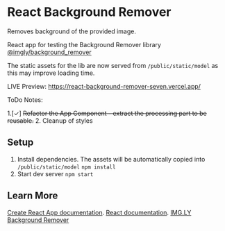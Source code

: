 # React Background Remover

Removes background of the provided image.

React app for testing the Background Remover library [@imgly/background_remover](https://github.com/imgly/background-removal-js)

The static assets for the lib are now served from `/public/static/model` as this may improve loading time.

LIVE Preview: https://react-background-remover-seven.vercel.app/

ToDo Notes:

1.[✓] ~~Refactor the App Component - extract the processing part to be reusable.~~
2. Cleanup of styles

## Setup
1. Install dependencies. The assets will be automatically copied into `/public/static/model`
`npm install`
2. Start dev server
`npm start`

## Learn More

 [Create React App documentation](https://facebook.github.io/create-react-app/docs/getting-started).
 [React documentation](https://reactjs.org/).
 [IMG.LY Background Remover](https://github.com/imgly/background-removal-js)
